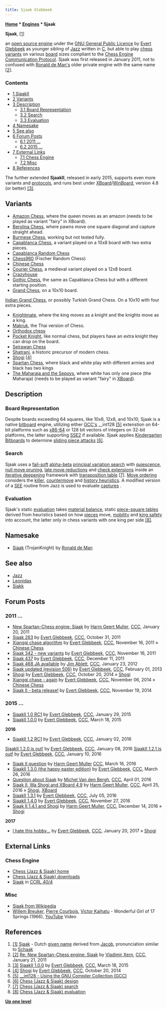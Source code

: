 ```yaml
---
title: Sjaak Glebbeek
---
```

**[Home](Home "Home") \* [Engines](Engines "Engines") \* Sjaak**


**Sjaak**, <a id="cite-note-1" href="#cite-ref-1">[1]</a>  

an [open source engine](Category:Open_Source "Category:Open Source") under the [GNU General Public Licence](Free_Software_Foundation#GPL "Free Software Foundation") by [Evert Glebbeek](Evert_Glebbeek "Evert Glebbeek") as younger sibling of [Jazz](Jazz "Jazz") written in [C](C "C"), but able to play [chess variants](Chess#Variants "Chess") on various [board](Chessboard "Chessboard") sizes compliant to the [Chess Engine Communication Protocol](Chess_Engine_Communication_Protocol "Chess Engine Communication Protocol"). 
Sjaak was first released in January 2011, not to confused with [Ronald de Man's](Ronald_de_Man "Ronald de Man") older private engine with the same name <a id="cite-note-2" href="#cite-ref-2">[2]</a>. 



### Contents


* [1 SjaakII](#sjaakii)
* [2 Variants](#variants)
* [3 Description](#description)
	+ [3.1 Board Representation](#board-representation)
	+ [3.2 Search](#search)
	+ [3.3 Evaluation](#evaluation)
* [4 Namesake](#namesake)
* [5 See also](#see-also)
* [6 Forum Posts](#forum-posts)
	+ [6.1 2011 ...](#2011-...)
	+ [6.2 2015 ...](#2015-...)
* [7 External Links](#external-links)
	+ [7.1 Chess Engine](#chess-engine)
	+ [7.2 Misc](#misc)
* [8 References](#references)






The further extended **SjaakII**, released in early 2015, supports even more variants and [protocols](Protocols "Protocols"), and runs best under [XBoard](XBoard "XBoard")/[WinBoard](WinBoard "WinBoard"), version 4.8 (or better) 
<a id="cite-note-3" href="#cite-ref-3">[3]</a>.



## Variants


* [Amazon Chess](index.php?title=Amazon_Chess&action=edit&redlink=1 "Amazon Chess (page does not exist)"), where the queen moves as an amazon (needs to be played as variant "fairy" in XBoard).
* [Berolina Chess](index.php?title=Berolina_Chess&action=edit&redlink=1 "Berolina Chess (page does not exist)"), where pawns move one square diagonal and capture straight ahead.
* [Burmese Chess](index.php?title=Burmese_Chess&action=edit&redlink=1 "Burmese Chess (page does not exist)"), working but not tested fully.
* [Capablanca Chess](index.php?title=Capablanca_Chess&action=edit&redlink=1 "Capablanca Chess (page does not exist)"), a variant played on a 10x8 board with two extra pieces.
* [Capablanca Random Chess](index.php?title=Capablanca_Random_Chess&action=edit&redlink=1 "Capablanca Random Chess (page does not exist)")
* [Chess960](Chess960 "Chess960") (Fischer Random Chess)
* [Chinese Chess](Chinese_Chess "Chinese Chess")
* [Courier Chess](index.php?title=Courier_Chess&action=edit&redlink=1 "Courier Chess (page does not exist)"), a medieval variant played on a 12x8 board.
* [Crazyhouse](Crazyhouse "Crazyhouse")
* [Gothic Chess](index.php?title=Gothic_Chess&action=edit&redlink=1 "Gothic Chess (page does not exist)"), the same as Capablanca Chess but with a different starting position.
* [Grand Chess](index.php?title=Grand_Chess&action=edit&redlink=1 "Grand Chess (page does not exist)"), on a 10x10 board.


 [Indian Grand Chess](index.php?title=Indian_Grand_Chess&action=edit&redlink=1 "Indian Grand Chess (page does not exist)"), or possibly Turkish Grand Chess. On a 10x10 with four extra pieces.
* [Knightmate](Knightmate_Chess "Knightmate Chess"), where the king moves as a knight and the knights move as a king.
* [Makruk](index.php?title=Makruk&action=edit&redlink=1 "Makruk (page does not exist)"), the Thai version of Chess.
* [Orthodox chess](Chess "Chess")
* [Pocket Knight](index.php?title=Pocket_Knight&action=edit&redlink=1 "Pocket Knight (page does not exist)"), like normal chess, but players have an extra knight they can drop on the board.
* [Seirawan Chess](index.php?title=Seirawan_Chess&action=edit&redlink=1 "Seirawan Chess (page does not exist)")
* [Shatranj](Shatranj "Shatranj"), a historic precursor of modern chess.
* [Shogi](Shogi "Shogi") <a id="cite-note-4" href="#cite-ref-4">[4]</a>
* [Spartan Chess](index.php?title=Spartan_Chess&action=edit&redlink=1 "Spartan Chess (page does not exist)"), where black and white play with different armies and black has two kings
* [The Maharaja and the Sepoys](index.php?title=The_Maharaja_and_the_Sepoys&action=edit&redlink=1 "The Maharaja and the Sepoys (page does not exist)"), where white has only one piece (the Maharaja) (needs to be played as variant "fairy" in [XBoard](XBoard "XBoard")).


## Description


### Board Representation


Despite boards exceeding 64 squares, like 10x8, 12x8, and 10x10, Sjaak is a native [bitboard](Bitboards "Bitboards") engine, utilizing either [GCC's](Free_Software_Foundation#GCC "Free Software Foundation") \_\_int128 <a id="cite-note-5" href="#cite-ref-5">[5]</a> extenstion on 64-bit platforms such as [x86-64](X86-64 "X86-64") or 128 bit vectors of integers on 32-bit platforms, the latter supporting [SSE2](SSE2 "SSE2") if available. Sjaak applies [Kindergarten Bitboards](Kindergarten_Bitboards "Kindergarten Bitboards") to determine [sliding piece attacks](Sliding_Piece_Attacks "Sliding Piece Attacks") <a id="cite-note-6" href="#cite-ref-6">[6]</a>. 



### Search


Sjaak uses a [fail-soft](Fail-Soft "Fail-Soft") [alpha-beta](Alpha-Beta "Alpha-Beta") [principal variation search](Principal_Variation_Search "Principal Variation Search") with [quiescence](Quiescence_Search "Quiescence Search"), [null move pruning](Null_Move_Pruning "Null Move Pruning"), [late move reductions](Late_Move_Reductions "Late Move Reductions") and [check extensions](Check_Extensions "Check Extensions") inside an [iterative deepening](Iterative_Deepening "Iterative Deepening") framework with [transposition table](Transposition_Table "Transposition Table") <a id="cite-note-7" href="#cite-ref-7">[7]</a>. 
[Move ordering](Move_Ordering "Move Ordering") considers the [killer](Killer_Heuristic "Killer Heuristic"), [countermove](Countermove_Heuristic "Countermove Heuristic") and [history heuristics](History_Heuristic "History Heuristic"). A modified version of a [SEE](Static_Exchange_Evaluation "Static Exchange Evaluation") routine from Jazz is used to evaluate [captures](Captures "Captures") . 



### Evaluation


Sjaak's static [evaluation](Evaluation "Evaluation") takes [material balance](Material#Balance "Material"), static [piece-square tables](Piece-Square_Tables "Piece-Square Tables") derived from heuristics based on how [pieces](Pieces "Pieces") move, [mobility](Mobility "Mobility") and [king safety](King_Safety "King Safety") into account, the latter only in chess variants with one king per side <a id="cite-note-8" href="#cite-ref-8">[8]</a>.



## Namesake


* [Sjaak](Sjaak "Sjaak") (TrojanKnight) by [Ronald de Man](Ronald_de_Man "Ronald de Man")


## See also


* [Jazz](Jazz "Jazz")
* [Leonidas](index.php?title=Leonidas&action=edit&redlink=1 "Leonidas (page does not exist)")
* [Sjakk](Sjakk "Sjakk")


## Forum Posts


### 2011 ...


* [New Spartan-Chess engine: Sjaak](http://www.talkchess.com/forum/viewtopic.php?t=37713) by [Harm Geert Muller](Harm_Geert_Muller "Harm Geert Muller"), [CCC](CCC "CCC"), January 20, 2011
* [Sjaak 263](http://www.talkchess.com/forum/viewtopic.php?t=40956) by [Evert Glebbeek](Evert_Glebbeek "Evert Glebbeek"), [CCC](CCC "CCC"), October 31, 2011
* [Xiangqi chase algorithm](http://www.talkchess.com/forum/viewtopic.php?t=41110) by [Evert Glebbeek](Evert_Glebbeek "Evert Glebbeek"), [CCC](CCC "CCC"), November 16, 2011 » [Chinese Chess](Chinese_Chess "Chinese Chess")
* [Sjaak 342 - new variants](http://www.talkchess.com/forum/viewtopic.php?t=41115) by [Evert Glebbeek](Evert_Glebbeek "Evert Glebbeek"), [CCC](CCC "CCC"), November 16, 2011
* [Sjaak 437](http://www.talkchess.com/forum/viewtopic.php?t=41418) by [Evert Glebbeek](Evert_Glebbeek "Evert Glebbeek"), [CCC](CCC "CCC"), December 11, 2011
* [Sjaak 468 JA available](http://www.talkchess.com/forum/viewtopic.php?t=42126) by [Jim Ablett](Jim_Ablett "Jim Ablett"), [CCC](CCC "CCC"), January 23, 2012
* [Sjaak updated (revision 506)](http://www.talkchess.com/forum/viewtopic.php?t=47075) by [Evert Glebbeek](Evert_Glebbeek "Evert Glebbeek"), [CCC](CCC "CCC"), February 01, 2013
* [Shogi](http://www.talkchess.com/forum/viewtopic.php?t=54092) by [Evert Glebbeek](Evert_Glebbeek "Evert Glebbeek"), [CCC](CCC "CCC"), October 20, 2014 » [Shogi](Shogi "Shogi")
* [Xiangqi chase - again](http://www.talkchess.com/forum/viewtopic.php?t=54258) by [Evert Glebbeek](Evert_Glebbeek "Evert Glebbeek"), [CCC](CCC "CCC"), November 06, 2014 » [Chinese Chess](Chinese_Chess "Chinese Chess")
* [Sjaak II - beta release!](http://www.talkchess.com/forum/viewtopic.php?t=54390) by [Evert Glebbeek](Evert_Glebbeek "Evert Glebbeek"), [CCC](CCC "CCC"), November 19, 2014


### 2015 ...


* [SjaakII 1.0 RC1](http://www.talkchess.com/forum/viewtopic.php?t=55140) by [Evert Glebbeek](Evert_Glebbeek "Evert Glebbeek"), [CCC](CCC "CCC"), January 29, 2015
* [SjaakII 1.0.0](http://www.talkchess.com/forum/viewtopic.php?t=55705) by [Evert Glebbeek](Evert_Glebbeek "Evert Glebbeek"), [CCC](CCC "CCC"), March 18, 2015


**2016**



* [SjaakII 1.2 RC1](http://www.talkchess.com/forum/viewtopic.php?t=58787) by [Evert Glebbeek](Evert_Glebbeek "Evert Glebbeek"), [CCC](CCC "CCC"), January 02, 2016


 [SjaakII 1.2.0 is out!](http://www.talkchess.com/forum/viewtopic.php?t=58787&start=12) by [Evert Glebbeek](Evert_Glebbeek "Evert Glebbeek"), [CCC](CCC "CCC"), January 08, 2016
 [SjaakII 1.2.1 is out!](http://www.talkchess.com/forum/viewtopic.php?t=58787&start=28) by [Evert Glebbeek](Evert_Glebbeek "Evert Glebbeek"), [CCC](CCC "CCC"), January 10, 2016
* [Sjaak II question](http://www.talkchess.com/forum/viewtopic.php?t=59531) by [Harm Geert Muller](Harm_Geert_Muller "Harm Geert Muller") [CCC](CCC "CCC"), March 16, 2016
* [SjaakII 1.3.0 (the happy easter edition)](http://www.talkchess.com/forum/viewtopic.php?t=59644) by [Evert Glebbeek](Evert_Glebbeek "Evert Glebbeek"), [CCC](CCC "CCC"), March 26, 2016
* [Question about Sjaak](http://www.talkchess.com/forum/viewtopic.php?t=59709) by [Michel Van den Bergh](Michel_Van_den_Bergh "Michel Van den Bergh"), [CCC](CCC "CCC"), April 01, 2016
* [Sjaak II, Wa Shogi and XBoard 4.9](http://www.talkchess.com/forum/viewtopic.php?t=59955) by [Harm Geert Muller](Harm_Geert_Muller "Harm Geert Muller"), [CCC](CCC "CCC"), April 25, 2016 » [Shogi](Shogi "Shogi"), [XBoard](XBoard "XBoard")
* [SjaakII 1.3.1](http://www.talkchess.com/forum/viewtopic.php?t=60696) by [Evert Glebbeek](Evert_Glebbeek "Evert Glebbeek"), [CCC](CCC "CCC"), July 05, 2016
* [SjaakII 1.4.0](http://www.talkchess.com/forum/viewtopic.php?t=62283) by [Evert Glebbeek](Evert_Glebbeek "Evert Glebbeek"), [CCC](CCC "CCC"), November 27, 2016
* [Sjaak II 1.4.1 and Shogi](http://www.talkchess.com/forum/viewtopic.php?t=62484) by [Harm Geert Muller](Harm_Geert_Muller "Harm Geert Muller"), [CCC](CCC "CCC"), December 14, 2016 » [Shogi](Shogi "Shogi")


**2017**



* [I hate this hobby...](http://www.talkchess.com/forum/viewtopic.php?t=62878) by [Evert Glebbeek](Evert_Glebbeek "Evert Glebbeek"), [CCC](CCC "CCC"), January 20, 2017 » [Shogi](Shogi "Shogi")


## External Links


### Chess Engine


* [Chess (Jazz & Sjaak) home](http://www.eglebbk.dds.nl/program/chess-index.html)
* [Chess (Jazz & Sjaak) downloads](http://www.eglebbk.dds.nl/program/chess-download.html)
* [Sjaak](http://ccrl.chessdom.com/ccrl/404/cgi/compare_engines.cgi?family=Sjaak&print=Rating+list&print=Results+table&print=LOS+table&print=Ponder+hit+table&print=Eval+difference+table&print=Comopp+gamenum+table&print=Overlap+table&print=Score+with+common+opponents) in [CCRL 40/4](CCRL "CCRL")


### Misc


* [Sjaak from Wikipedia](https://en.wikipedia.org/wiki/Sjaak)
* [Willem Breuker](Category:Willem_Breuker "Category:Willem Breuker"), [Pierre Courbois](Category:Pierre_Courbois "Category:Pierre Courbois"), [Victor Kaihatu](http://www.jazzpodiumdetor.nl/victor-kaihatu/) - Wonderful Girl of 17 Springs (1966), [YouTube](https://en.wikipedia.org/wiki/YouTube) Video


 
## References


1. <a id="cite-ref-1" href="#cite-note-1">[1]</a> [Sjaak](https://en.wikipedia.org/wiki/Sjaak) - Dutch [given name](Category:Given_Name "Category:Given Name") derived from [Jacob](https://en.wikipedia.org/wiki/Jacob_%28name%29), pronunciation similar to [Schaak](http://nl.wikipedia.org/wiki/Schaak)
2. <a id="cite-ref-2" href="#cite-note-2">[2]</a> [Re: New Spartan-Chess engine: Sjaak](http://www.talkchess.com/forum/viewtopic.php?topic_view=threads&p=389447&t=37713) by [Vladimir Xern](index.php?title=Vladimir_Xern&action=edit&redlink=1 "Vladimir Xern (page does not exist)"), [CCC](CCC "CCC"), January 21, 2011
3. <a id="cite-ref-3" href="#cite-note-3">[3]</a> [SjaakII 1.0.0](http://www.talkchess.com/forum/viewtopic.php?t=55705) by [Evert Glebbeek](Evert_Glebbeek "Evert Glebbeek"), [CCC](CCC "CCC"), March 18, 2015
4. <a id="cite-ref-4" href="#cite-note-4">[4]</a> [Shogi](http://www.talkchess.com/forum/viewtopic.php?t=54092) by [Evert Glebbeek](Evert_Glebbeek "Evert Glebbeek"), [CCC](CCC "CCC"), October 20, 2014
5. <a id="cite-ref-5" href="#cite-note-5">[5]</a> [\_\_int128 - Using the GNU Compiler Collection (GCC)](https://gcc.gnu.org/onlinedocs/gcc-4.7.3/gcc/_005f_005fint128.html#g_t_005f_005fint128)
6. <a id="cite-ref-6" href="#cite-note-6">[6]</a> [Chess (Jazz & Sjaak) design](http://www.eglebbk.dds.nl/program/chess-design.html)
7. <a id="cite-ref-7" href="#cite-note-7">[7]</a> [Chess (Jazz & Sjaak) search](http://www.eglebbk.dds.nl/program/chess-search.html)
8. <a id="cite-ref-8" href="#cite-note-8">[8]</a> [Chess (Jazz & Sjaak) evaluation](http://www.eglebbk.dds.nl/program/chess-eval.html)

**[Up one level](Engines "Engines")**







 

